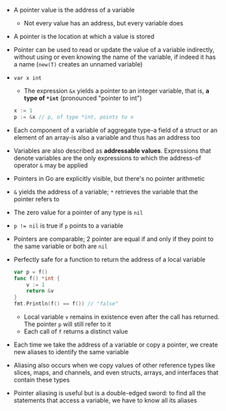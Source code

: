 - A pointer value is the address of a variable
    - Not every value has an address, but every variable does
- A pointer is the location at which a value is stored
- Pointer can be used to read or update the value of a variable indirectly, without using or even knowing the name of the variable, if indeed it has a name (`new(T)` creates an unnamed variable)
- `var x int`
    - The expression `&x` yields a pointer to an integer variable, that is, **a type of `*int`** (pronounced "pointer to int")

    ```go
    x := 1
    p := &x // p, of type *int, points to x
    ```

- Each component of a variable of aggregate type-a field of a struct or an element of an array-is also a variable and thus has an address too
- Variables are also described as **addressable values**. Expressions that denote variables are the only expressions to which the address-of operator `&` may be applied
- Pointers in Go are explicitly visible, but there's no pointer arithmetic
- `&` yields the address of a variable; `*` retrieves the variable that the pointer refers to
- The zero value for a pointer of any type is `nil`
- `p != nil` is true if `p` points to a variable
- Pointers are comparable; 2 pointer are equal if and only if they point to the same variable or both are `nil`
- Perfectly safe for a function to return the address of a local variable

    ```go
    var p = f()
    func f() *int {
        v := 1
        return &v
    }
    fmt.Println(f() == f()) // "false"
    ```

    - Local variable `v` remains in existence even after the call has returned. The pointer `p` will still refer to it
    - Each call of `f` returns a distinct value
- Each time we take the address of a variable or copy a pointer, we create new aliases to identify the same variable
- Aliasing also occurs when we copy values of other reference types like slices, maps, and channels, and even structs, arrays, and interfaces that contain these types
- Pointer aliasing is useful but is a double-edged sword: to find all the statements that access a variable, we have to know all its aliases